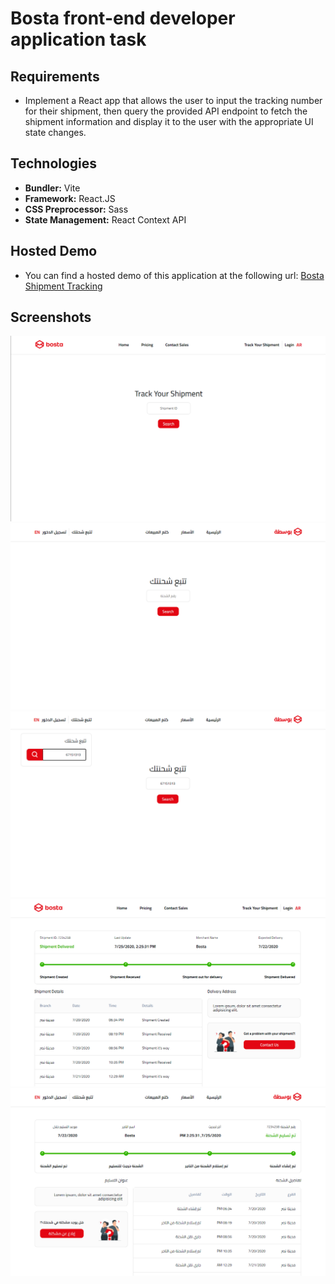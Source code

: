 # Bosta front-end developer application task

## Requirements

- Implement a React app that allows the user to input the tracking number for their shipment, then query the provided API endpoint to fetch the shipment information and display it to the user with the appropriate UI state changes.

## Technologies

- **Bundler:** Vite
- **Framework:** React.JS
- **CSS Preprocessor:** Sass
- **State Management:** React Context API

## Hosted Demo

- You can find a hosted demo of this application at the following url: [Bosta Shipment Tracking](https://bosta-tracking-task.netlify.app/track "Bosta Shipment Tracking")

## Screenshots

![](https://raw.githubusercontent.com/mohannadaly/bosta-task/main/screenshots/1.png)
![](https://raw.githubusercontent.com/mohannadaly/bosta-task/main/screenshots/2.png)
![](https://raw.githubusercontent.com/mohannadaly/bosta-task/main/screenshots/3.png)
![](https://raw.githubusercontent.com/mohannadaly/bosta-task/main/screenshots/4.png)
![](https://raw.githubusercontent.com/mohannadaly/bosta-task/main/screenshots/5.png)
